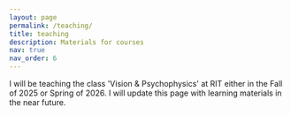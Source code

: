 ```yaml
---
layout: page
permalink: /teaching/
title: teaching
description: Materials for courses
nav: true
nav_order: 6
---
```


I will be teaching the class 'Vision & Psychophysics' at RIT either in the Fall of 2025 or Spring of 2026. I will update this page with learning materials in the near future. 
